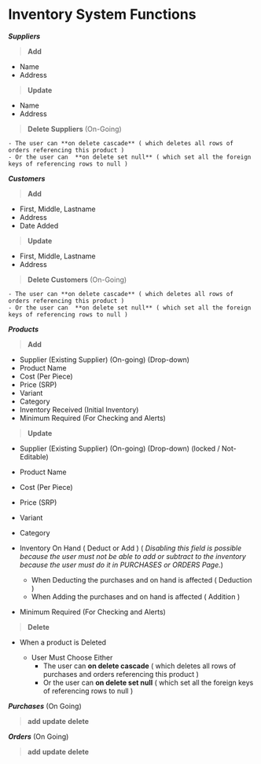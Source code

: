 # Inventory System Functions


_**Suppliers**_

> **Add**
  - Name
  - Address
  
> **Update**
  - Name
  - Address
  
> **Delete Suppliers** (On-Going)

    - The user can **on delete cascade** ( which deletes all rows of orders referencing this product ) 
    - Or the user can  **on delete set null** ( which set all the foreign keys of referencing rows to null )

_**Customers**_

> **Add**
  - First, Middle, Lastname
  - Address
  - Date Added
  
> **Update**
  - First, Middle, Lastname
  - Address

> **Delete Customers** (On-Going)

    - The user can **on delete cascade** ( which deletes all rows of orders referencing this product ) 
    - Or the user can  **on delete set null** ( which set all the foreign keys of referencing rows to null )


_**Products**_

> **Add**
  - Supplier (Existing Supplier) (On-going) (Drop-down)
  - Product Name
  - Cost (Per Piece)
  - Price (SRP)
  - Variant
  - Category
  - Inventory Received (Initial Inventory)
  - Minimum Required (For Checking and Alerts)

> **Update**
  - Supplier (Existing Supplier) (On-going) (Drop-down) (locked / Not-Editable)
  - Product Name
  - Cost (Per Piece)
  - Price (SRP)
  - Variant
  - Category
  
  - Inventory On Hand ( Deduct or Add ) ( _Disabling this field is possible because the user must not be able to add or subtract to the inventory because the user must do it in PURCHASES or ORDERS Page._)
    - When Deducting the purchases and on hand is affected ( Deduction )
    - When Adding the purchases and on hand is affected ( Addition )
    
  - Minimum Required (For Checking and Alerts) 

> **Delete**

  - When a product is Deleted
  
    - User Must Choose Either
      - The user can **on delete cascade** ( which deletes all rows of purchases and orders referencing this product ) 
      - Or the user can  **on delete set null** ( which set all the foreign keys of referencing rows to null )


_**Purchases**_ (On Going)

> **add**
> **update**
> **delete**


_**Orders**_ (On Going)

> **add**
> **update**
> **delete**
